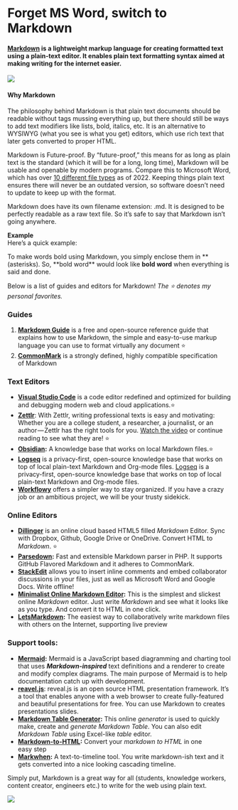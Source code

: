# Forget MS Word, switch to Markdown

#### [Markdown](https://w.amazon.com/bin/view/Markdown/) is a lightweight markup language for creating formatted text using a plain-text editor. It enables plain text formatting syntax aimed at making writing for the internet easier.

![](https://cdn.hashnode.com/res/hashnode/image/upload/v1667289799041/xHwVZAOdm.png)

#### **Why Markdown**

The philosophy behind Markdown is that plain text documents should be readable without tags mussing everything up, but there should still be ways to add text modifiers like lists, bold, italics, etc. It is an alternative to WYSIWYG (what you see is what you get) editors, which use rich text that later gets converted to proper HTML.

Markdown is Future-proof. By “future-proof,” this means for as long as plain text is the standard (which it will be for a long, long time), Markdown will be usable and openable by modern programs. Compare this to Microsoft Word, which has over [10 different file types](https://learn.microsoft.com/en-us/deployoffice/compat/office-file-format-reference) as of 2022. Keeping things plain text ensures there will never be an outdated version, so software doesn’t need to update to keep up with the format.

Markdown does have its own filename extension: .md. It is designed to be perfectly readable as a raw text file. So it’s safe to say that Markdown isn’t going anywhere.

**Example**  
Here’s a quick example:

To make words bold using Markdown, you simply enclose them in \*\* (asterisks). So, \*\*bold word\*\* would look like **bold word** when everything is said and done.

Below is a list of guides and editors for Markdown! _The ⭐️ denotes my personal favorites._

### Guides

1.  [**Markdown Guide**](https://www.markdownguide.org/) is a free and open-source reference guide that explains how to use Markdown, the simple and easy-to-use markup language you can use to format virtually any document ⭐️
2.  [**CommonMark**](https://commonmark.org/) is a strongly defined, highly compatible specification of Markdown

### Text Editors

*   [**Visual Studio Code**](https://code.visualstudio.com/) is a code editor redefined and optimized for building and debugging modern web and cloud applications.⭐️
*   [**Zettlr**](https://www.zettlr.com/): With Zettlr, writing professional texts is easy and motivating: Whether you are a college student, a researcher, a journalist, or an author — Zettlr has the right tools for you. [Watch the video](https://www.youtube.com/watch?v=BJ27r6YGpAs) or continue reading to see what they are! ⭐️
*   [**Obsidian**](https://obsidian.md/)**:** A knowledge base that works on local Markdown files.⭐️
*   [**Logseq**](https://logseq.com/) is a privacy-first, open-source knowledge base that works on top of local plain-text Markdown and Org-mode files. [Logseq](https://logseq.com/) is a privacy-first, open-source knowledge base that works on top of local plain-text Markdown and Org-mode files.
*   [**Workflowy**](https://workflowy.com/) offers a simpler way to stay organized. If you have a crazy job or an ambitious project, we will be your trusty sidekick.

### Online Editors

*   [**Dillinger**](https://dillinger.io/) is an online cloud based HTML5 filled _Markdown_ Editor. Sync with Dropbox, Github, Google Drive or OneDrive. Convert HTML to _Markdown_. ⭐️
*   [**Parsedown**](https://parsedown.org/)**:** Fast and extensible Markdown parser in PHP. It supports GitHub Flavored Markdown and it adheres to CommonMark.
*   [**StackEdit**](https://stackedit.io/) allows you to insert inline comments and embed collaborator discussions in your files, just as well as Microsoft Word and Google Docs. Write offline!
*   [**Minimalist Online Markdown Editor**](http://markdown.pioul.fr/ )**:** This is the simplest and slickest online _Markdown_ editor. Just write _Markdown_ and see what it looks like as you type. And convert it to HTML in one click.
*   [**LetsMarkdown**](https://letsmarkdown.com/)**:** The easiest way to collaboratively write markdown files with others on the Internet, supporting live preview

### Support tools:

*   [**Mermaid**](https://mermaid-js.github.io/mermaid/#/README)**:** Mermaid is a JavaScript based diagramming and charting tool that uses **_Markdown-inspired_** text definitions and a renderer to create and modify complex diagrams. The main purpose of Mermaid is to help documentation catch up with development.
*   [**reavel.js**](https://revealjs.com/markdown/): reveal.js is an open source HTML presentation framework. It’s a tool that enables anyone with a web browser to create fully-featured and beautiful presentations for free. You can use Markdown to creates presentations slides.
*   [**Markdown Table Generator**](https://www.tablesgenerator.com/markdown_tables)**:** This online _generator_ is used to quickly make, create and _generate Markdown Table_. You can also edit _Markdown Table_ using Excel-like _table_ editor.
*   [**Markdown-to-HTML**](https://markdowntohtml.com/)**:** Convert your _markdown to HTML_ in one easy step
*   [**Markwhen**](https://markwhen.com/)**:** A text-to-timeline tool. You write markdown-ish text and it gets converted into a nice looking cascading timeline.

Simply put, Markdown is a great way for all (students, knowledge workers, content creator, engineers etc.) to write for the web using plain text.

![](https://cdn.hashnode.com/res/hashnode/image/upload/v1667289800229/KlMbuJSup.gif)